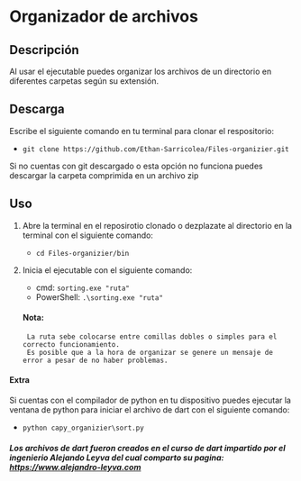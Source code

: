 # Organizador de archivos

## Descripción

Al usar el ejecutable puedes organizar los archivos de un directorio en diferentes carpetas según su extensión.

## Descarga

Escribe el siguiente comando en tu terminal para clonar el respositorio:
+ `git clone https://github.com/Ethan-Sarricolea/Files-organizier.git`

Si no cuentas con git descargado o esta opción no funciona puedes descargar la carpeta comprimida en un archivo zip

## Uso

1. Abre la terminal en el reposirotio clonado o dezplazate al directorio en la terminal con el siguiente comando:
    + `cd Files-organizier/bin`

2. Inicia el ejecutable con el siguiente comando:
    + cmd: `sorting.exe "ruta"`
    + PowerShell: `.\sorting.exe "ruta"`

    #### Nota:
        La ruta sebe colocarse entre comillas dobles o simples para el correcto funcionamiento.
        Es posible que a la hora de organizar se genere un mensaje de error a pesar de no haber problemas.

#### Extra

Si cuentas con el compilador de python en tu dispositivo puedes ejecutar la ventana de python para iniciar el archivo de dart con el siguiente comando:

+ `python capy_organizier\sort.py`

###### **Los archivos de dart fueron creados en el curso de dart impartido por el ingenierio Alejando Leyva del cual comparto su pagina: https://www.alejandro-leyva.com**
